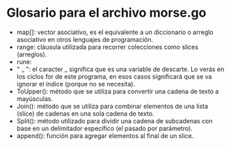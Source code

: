# Glosario para el archivo morse.go

- map[]: vector asociativo, es el equivalente a un diccionario o arreglo asociativo en otros lenguajes de programación.
- range: cláusula utilizada para recorrer colecciones como slices (arreglos).
- rune:
- " _ ": el caracter _ significa que es una variable de descarte. Lo verás en los ciclos for de este programa, en esos casos significará que se va ignorar el índice (porque no se necesita).
- ToUpper(): método que se utiliza para convertir una cadena de texto a mayúsculas.
- Join(): método que se utiliza para combinar elementos de una lista (slice) de cadenas en una sola cadena de texto. 
- Split(): método utilizado para dividir una cadena de subcadenas con base en un delimitador específico (el pasado por parámetro).
- append(): función para agregar elementos al final de un slice.

